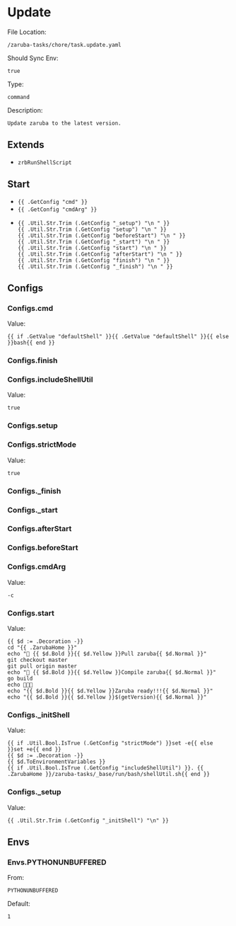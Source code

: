 
# Update

File Location:

    /zaruba-tasks/chore/task.update.yaml

Should Sync Env:

    true

Type:

    command

Description:

    Update zaruba to the latest version.



## Extends

* `zrbRunShellScript`


## Start

* `{{ .GetConfig "cmd" }}`
* `{{ .GetConfig "cmdArg" }}`
*
    ```
    {{ .Util.Str.Trim (.GetConfig "_setup") "\n " }}
    {{ .Util.Str.Trim (.GetConfig "setup") "\n " }}
    {{ .Util.Str.Trim (.GetConfig "beforeStart") "\n " }}
    {{ .Util.Str.Trim (.GetConfig "_start") "\n " }}
    {{ .Util.Str.Trim (.GetConfig "start") "\n " }}
    {{ .Util.Str.Trim (.GetConfig "afterStart") "\n " }}
    {{ .Util.Str.Trim (.GetConfig "finish") "\n " }}
    {{ .Util.Str.Trim (.GetConfig "_finish") "\n " }}

    ```


## Configs


### Configs.cmd

Value:

    {{ if .GetValue "defaultShell" }}{{ .GetValue "defaultShell" }}{{ else }}bash{{ end }}


### Configs.finish


### Configs.includeShellUtil

Value:

    true


### Configs.setup


### Configs.strictMode

Value:

    true


### Configs._finish


### Configs._start


### Configs.afterStart


### Configs.beforeStart


### Configs.cmdArg

Value:

    -c


### Configs.start

Value:

    {{ $d := .Decoration -}}
    cd "{{ .ZarubaHome }}"
    echo "🔽 {{ $d.Bold }}{{ $d.Yellow }}Pull zaruba{{ $d.Normal }}"
    git checkout master
    git pull origin master
    echo "🚧 {{ $d.Bold }}{{ $d.Yellow }}Compile zaruba{{ $d.Normal }}"
    go build
    echo 🎉🎉🎉
    echo "{{ $d.Bold }}{{ $d.Yellow }}Zaruba ready!!!{{ $d.Normal }}"
    echo "{{ $d.Bold }}{{ $d.Yellow }}$(getVersion){{ $d.Normal }}"


### Configs._initShell

Value:

    {{ if .Util.Bool.IsTrue (.GetConfig "strictMode") }}set -e{{ else }}set +e{{ end }}
    {{ $d := .Decoration -}}
    {{ $d.ToEnvironmentVariables }}
    {{ if .Util.Bool.IsTrue (.GetConfig "includeShellUtil") }}. {{ .ZarubaHome }}/zaruba-tasks/_base/run/bash/shellUtil.sh{{ end }}



### Configs._setup

Value:

    {{ .Util.Str.Trim (.GetConfig "_initShell") "\n" }}


## Envs


### Envs.PYTHONUNBUFFERED

From:

    PYTHONUNBUFFERED

Default:

    1